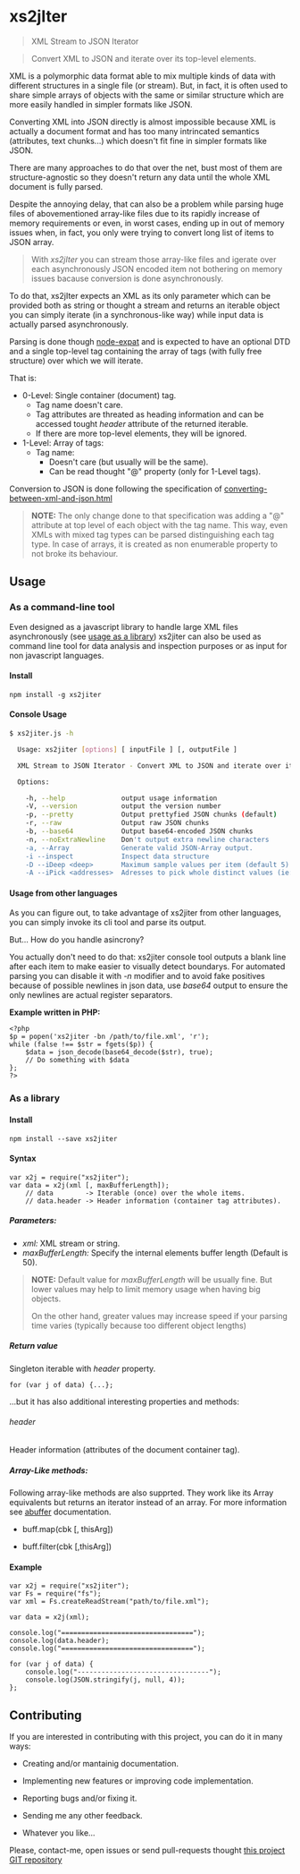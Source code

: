 xs2jIter
========

> XML Stream to JSON Iterator


> Convert XML to JSON and iterate over its top-level elements.


XML is a polymorphic data format able to mix multiple kinds of data with
different structures in a single file (or stream). But, in fact, it is often
used to share simple arrays of objects with the same or similar structure which
are more easily handled in simpler formats like JSON.

Converting XML into JSON directly is almost impossible because XML is actually
a document format and has too many intrincated semantics (attributes, text
chunks...) which doesn't fit fine in simpler formats like JSON.

There are many approaches to do that over the net, bust most of them are
structure-agnostic so they doesn't return any data until the whole XML document
is fully parsed.

Despite the annoying delay, that can also be a problem while parsing huge files
of abovementioned array-like files due to its rapidly increase of memory
requirements or even, in worst cases, ending up in out of memory issues when,
in fact, you only were trying to convert long list of items to JSON array.

> With *xs2jIter* you can stream those array-like files and igerate over each
> asynchronously JSON encoded item not bothering on memory issues bacause
> conversion is done asynchronously.

To do that, xs2jIter expects an XML as its only parameter which can be provided
both as string or thought a stream and returns an iterable object you can
simply iterate (in a synchronous-like way) while input data is actually parsed
asynchronously.

Parsing is done though [node-expat](https://www.npmjs.com/package/node-expat)
and is expected to have an optional DTD and a single top-level tag containing
the array of tags (with fully free structure) over which we will iterate.

That is:

  * 0-Level: Single container (document) tag.
    - Tag name doesn't care.
    - Tag attributes are threated as heading information and can be accessed
      tought *header* attribute of the returned iterable.
    - If there are more top-level elements, they will be ignored.
  * 1-Level: Array of tags:
    - Tag name:
       - Doesn't care (but usually will be the same).
       - Can be read thought "@" property (only for 1-Level tags).

Conversion to JSON is done following the specification of
[converting-between-xml-and-json.html](http://www.xml.com/pub/a/2006/05/31/converting-between-xml-and-json.html)


> **NOTE:** The only change done to that specification was adding a "@"
> attribute at top level of each object with the tag name. This way, even XMLs
> with mixed tag types can be parsed distinguishing each tag type. In case of
> arrays, it is created as non enumerable property to not broke its behaviour.


Usage
-----

### <a name="asaclitool"></a>As a command-line tool

Even designed as a javascript library to handle large XML files asynchronously
(see [usage as a library](#asalibrary)) xs2jiter can also be used as command
line tool for data analysis and inspection purposes or as input for non
javascript languages.

#### Install

    npm install -g xs2jiter


#### Console Usage


```sh
$ xs2jiter.js -h

  Usage: xs2jiter [options] [ inputFile ] [, outputFile ]

  XML Stream to JSON Iterator - Convert XML to JSON and iterate over its top-level elements.

  Options:

    -h, --help              output usage information
    -V, --version           output the version number
    -p, --pretty            Output prettyfied JSON chunks (default)
    -r, --raw               Output raw JSON chunks
    -b, --base64            Output base64-encoded JSON chunks
    -n, --noExtraNewline    Don't output extra newline characters
    -a, --Array             Generate valid JSON-Array output.
    -i --inspect            Inspect data structure
    -D --iDeep <deep>       Maximum sample values per item (default 5)
    -A --iPick <addresses>  Adresses to pick whole distinct values (ie: foo.bar,foo.baz) on inspection
```


#### Usage from other languages

As you can figure out, to take advantage of xs2jiter from other languages, you
can simply invoke its cli tool and parse its output.

But... How do you handle asincrony?

You actually don't need to do that: xs2jiter console tool outputs a blank line
after each item to make easier to visually detect boundarys. For automated
parsing you can disable it with *-n* modifier and to avoid fake positives
because of possible newlines in json data, use *base64* output to ensure the
only newlines are actual register separators.

**Example written in PHP:**

    <?php
    $p = popen('xs2jiter -bn /path/to/file.xml', 'r');
    while (false !== $str = fgets($p)) {
        $data = json_decode(base64_decode($str), true);
        // Do something with $data
    };
    ?>


### <a name="asalibrary"></a>As a library

#### Install

    npm install --save xs2jiter


#### Syntax

    var x2j = require("xs2jiter");
    var data = x2j(xml [, maxBufferLength]);
        // data        -> Iterable (once) over the whole items.
        // data.header -> Header information (container tag attributes).


##### Parameters:

  * *xml:* XML stream or string.
  * *maxBufferLength:* Specify the internal elements buffer length (Default is 50).

> **NOTE:** Default value for *maxBufferLength* will be usually fine. But lower
> values may help to limit memory usage when having big objects.
> 
> On the other hand, greater values may increase speed if your parsing time
> varies (typically because too different object lengths)


##### Return value

Singleton iterable with *header* property.

    for (var j of data) {...};

...but it has also additional interesting properties and methods:


###### header

Header information (attributes of the document container tag).


##### Array-Like methods:

Following array-like methods are also supprted. They work like its Array
equivalents but returns an iterator instead of an array. For more information
see [abuffer](https://www.npmjs.com/package/abuffer#array-like-methods)
documentation.

  * buff.map(cbk [, thisArg])

  * buff.filter(cbk [,thisArg])



#### Example

    var x2j = require("xs2jiter");
    var Fs = require("fs");
    var xml = Fs.createReadStream("path/to/file.xml");

    var data = x2j(xml);

    console.log("=================================");
    console.log(data.header);
    console.log("=================================");

    for (var j of data) {
        console.log("---------------------------------");
        console.log(JSON.stringify(j, null, 4));
    };




<a name="contributing"></a>Contributing
---------------------------------------

If you are interested in contributing with this project, you can do it in many ways:

  * Creating and/or mantainig documentation.

  * Implementing new features or improving code implementation.

  * Reporting bugs and/or fixing it.
  
  * Sending me any other feedback.

  * Whatever you like...
    
Please, contact-me, open issues or send pull-requests thought [this project GIT repository](https://github.com/bitifet/xs2jiter)

